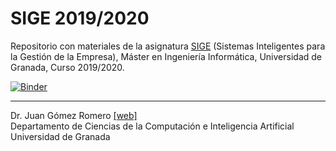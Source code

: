 # SIGE 2019/2020
Repositorio con materiales de la asignatura [SIGE](http://masteres.ugr.es/ing-informatica/pages/info_academica/guias/curso_actual/2semestre/ficha_masterii_sige_100404/!) (Sistemas Inteligentes para la Gestión de la Empresa), Máster en Ingeniería Informática, Universidad de Granada, Curso 2019/2020.

[![Binder](https://mybinder.org/badge_logo.svg)](https://mybinder.org/v2/gh/jgromero/sige2020/master?urlpath=rstudio)

<hr/>

Dr. Juan Gómez Romero [[web]](http://decsai.ugr.es/~jgomez) </br>
Departamento de Ciencias de la Computación e Inteligencia Artificial </br>
Universidad de Granada </br>